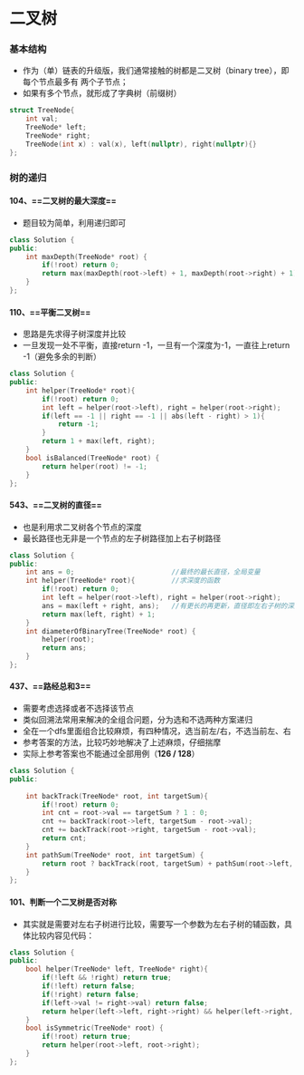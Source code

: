 # 二叉树

### 基本结构

- 作为（单）链表的升级版，我们通常接触的树都是二叉树（binary tree），即每个节点最多有 两个子节点；
- 如果有多个节点，就形成了字典树（前缀树）

```c++
struct TreeNode{
    int val;
    TreeNode* left;
    TreeNode* right;
    TreeNode(int x) : val(x), left(nullptr), right(nullptr){}
};
```



### 树的递归

#### 104、==二叉树的最大深度==

- 题目较为简单，利用递归即可

```c++
class Solution {
public:
    int maxDepth(TreeNode* root) {
        if(!root) return 0;
        return max(maxDepth(root->left) + 1, maxDepth(root->right) + 1);
    }
};
```



#### 110、==平衡二叉树==

- 思路是先求得子树深度并比较
- 一旦发现一处不平衡，直接return -1，一旦有一个深度为-1，一直往上return -1（避免多余的判断）

```c++
class Solution {
public:
    int helper(TreeNode* root){
        if(!root) return 0;
        int left = helper(root->left), right = helper(root->right);
        if(left == -1 || right == -1 || abs(left - right) > 1){
            return -1;
        }
        return 1 + max(left, right);
    }
    bool isBalanced(TreeNode* root) {
        return helper(root) != -1;
    }
};
```



#### 543、==二叉树的直径==

- 也是利用求二叉树各个节点的深度
- 最长路径也无非是一个节点的左子树路径加上右子树路径

```c++
class Solution {
public:
    int ans = 0;						//最终的最长直径，全局变量
    int helper(TreeNode* root){			//求深度的函数
        if(!root) return 0;
        int left = helper(root->left), right = helper(root->right);
        ans = max(left + right, ans);	//有更长的再更新，直径即左右子树的深度和
        return max(left, right) + 1;
    }
    int diameterOfBinaryTree(TreeNode* root) {
        helper(root);
        return ans;
    }
};
```



#### 437、==路经总和3==

- 需要考虑选择或者不选择该节点
- 类似回溯法常用来解决的全组合问题，分为选和不选两种方案递归
- 全在一个dfs里面组合比较麻烦，有四种情况，选当前左/右，不选当前左、右
- 参考答案的方法，比较巧妙地解决了上述麻烦，仔细揣摩
- 实际上参考答案也不能通过全部用例（**126 / 128**）

```c++
class Solution {
public:
    
    int backTrack(TreeNode* root, int targetSum){
        if(!root) return 0;
        int cnt = root->val == targetSum ? 1 : 0;
        cnt += backTrack(root->left, targetSum - root->val);
        cnt += backTrack(root->right, targetSum - root->val);
        return cnt;
    }
    int pathSum(TreeNode* root, int targetSum) {
        return root ? backTrack(root, targetSum) + pathSum(root->left, targetSum) + pathSum(root->right, targetSum) : 0;
    }
};
```



#### 101、判断一个二叉树是否对称

- 其实就是需要对左右子树进行比较，需要写一个参数为左右子树的辅函数，具体比较内容见代码：

```c++
class Solution {
public:
    bool helper(TreeNode* left, TreeNode* right){
        if(!left && !right) return true;
        if(!left) return false;
        if(!right) return false;
        if(left->val != right->val) return false;
        return helper(left->left, right->right) && helper(left->right, right->left);
    }
    bool isSymmetric(TreeNode* root) {
        if(!root) return true;
        return helper(root->left, root->right);
    }
};
```



